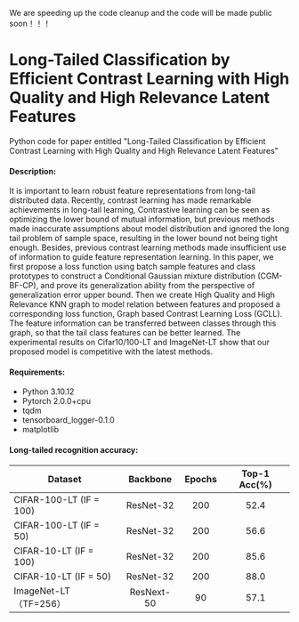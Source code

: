We are speeding up the code cleanup and the code will be made public soon！！！
# Long-Tailed Classification by Efficient Contrast Learning with High Quality and High Relevance Latent Features 
Python code for paper entitled "Long-Tailed Classification by Efficient Contrast Learning with High Quality and High Relevance Latent Features"

#### Description:
It is important to learn robust feature representations from long-tail distributed data. Recently, contrast learning has made remarkable achievements in long-tail learning, Contrastive learning can be seen as optimizing the lower bound of mutual information, but previous methods made inaccurate assumptions about model distribution and ignored the long tail problem of sample space, resulting in the lower bound not being tight enough. Besides, previous contrast learning methods made insufficient use of information to guide feature representation learning. In this paper, we first propose a loss function using batch sample features and class prototypes to construct a Conditional Gaussian mixture distribution (CGM-BF-CP), and prove its generalization ability from the perspective of generalization error upper bound. Then we create High Quality and High Relevance KNN graph to model relation between features and proposed a corresponding loss function, Graph based Contrast Learning Loss (GCLL). The feature information can be transferred between classes through this graph, so that the tail class features can be better learned. The experimental results on Cifar10/100-LT and ImageNet-LT show that our proposed model is competitive with the latest methods.

#### Requirements:
*    Python 3.10.12
*    Pytorch 2.0.0+cpu
*    tqdm
*    tensorboard_logger-0.1.0
*    matplotlib


#### Long-tailed recognition accuracy:
Dataset | Backbone | Epochs | Top-1 Acc(%)
---- | :----: | :----: | :----: 
CIFAR-100-LT (IF = 100) | ResNet-32 | 200 | 52.4
CIFAR-100-LT (IF = 50) | ResNet-32 | 200 | 56.6
CIFAR-10-LT (IF = 100) | ResNet-32 | 200 | 85.6
CIFAR-10-LT (IF = 50) | ResNet-32 | 200 | 88.0
ImageNet-LT（TF=256）| ResNext-50 | 90 | 57.1

